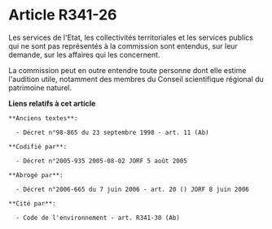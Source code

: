 # Article R341-26

Les services de l'Etat, les collectivités territoriales et les services publics qui ne sont pas représentés à la commission
sont entendus, sur leur demande, sur les affaires qui les concernent.

La commission peut en outre entendre toute personne dont elle estime l'audition utile, notamment des membres du Conseil
scientifique régional du patrimoine naturel.

**Liens relatifs à cet article**

	**Anciens textes**:

	  - Décret n°98-865 du 23 septembre 1998 - art. 11 (Ab)

	**Codifié par**:

	  - Décret n°2005-935 2005-08-02 JORF 5 août 2005

	**Abrogé par**:

	  - Décret n°2006-665 du 7 juin 2006 - art. 20 () JORF 8 juin 2006

	**Cité par**:

	  - Code de l'environnement - art. R341-30 (Ab)
